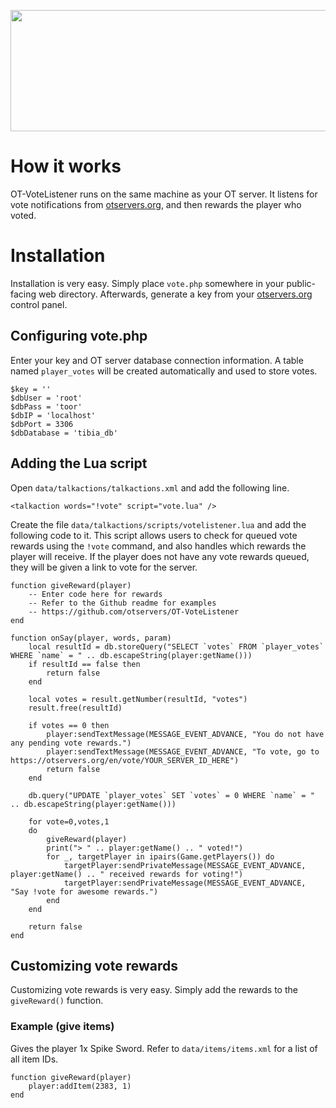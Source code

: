 <p align="center">
  <img width="600" height="194" src="https://otservers.org/img/votelistener.png">
</p>

# How it works
OT-VoteListener runs on the same machine as your OT server. It listens for vote notifications from [otservers.org](https://otservers.org), and then rewards the player who voted.

# Installation
Installation is very easy. Simply place `vote.php` somewhere in your public-facing web directory. Afterwards, generate a key from your [otservers.org](https://otservers.org) control panel.

## Configuring vote.php
Enter your key and OT server database connection information. A table named `player_votes` will be created automatically and used to store votes.
```
$key = ''
$dbUser = 'root'
$dbPass = 'toor'
$dbIP = 'localhost'
$dbPort = 3306
$dbDatabase = 'tibia_db'
```

## Adding the Lua script
Open `data/talkactions/talkactions.xml` and add the following line.
```
<talkaction words="!vote" script="vote.lua" />
```

Create the file `data/talkactions/scripts/votelistener.lua` and add the following code to it. This script allows users to check for queued vote rewards using the `!vote` command, and also handles which rewards the player will receive. If the player does not have any vote rewards queued, they will be given a link to vote for the server.

```
function giveReward(player)
    -- Enter code here for rewards
    -- Refer to the Github readme for examples
    -- https://github.com/otservers/OT-VoteListener
end

function onSay(player, words, param)
	local resultId = db.storeQuery("SELECT `votes` FROM `player_votes` WHERE `name` = " .. db.escapeString(player:getName()))
	if resultId == false then
		return false
	end

	local votes = result.getNumber(resultId, "votes")
	result.free(resultId)

	if votes == 0 then
        player:sendTextMessage(MESSAGE_EVENT_ADVANCE, "You do not have any pending vote rewards.")
        player:sendTextMessage(MESSAGE_EVENT_ADVANCE, "To vote, go to https://otservers.org/en/vote/YOUR_SERVER_ID_HERE")
		return false
	end
    
    db.query("UPDATE `player_votes` SET `votes` = 0 WHERE `name` = " .. db.escapeString(player:getName()))
    
    for vote=0,votes,1
    do
        giveReward(player)
        print("> " .. player:getName() .. " voted!")
        for _, targetPlayer in ipairs(Game.getPlayers()) do
            targetPlayer:sendPrivateMessage(MESSAGE_EVENT_ADVANCE, player:getName() .. " received rewards for voting!")
            targetPlayer:sendPrivateMessage(MESSAGE_EVENT_ADVANCE, "Say !vote for awesome rewards.")
        end
    end

	return false
end
```

## Customizing vote rewards
Customizing vote rewards is very easy. Simply add the rewards to the `giveReward()` function. 

### Example (give items)
Gives the player 1x Spike Sword. Refer to `data/items/items.xml` for a list of all item IDs.
```
function giveReward(player)
    player:addItem(2383, 1)
end
```
